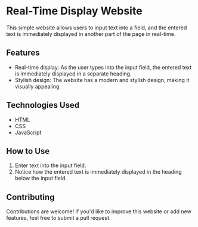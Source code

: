 # Real-Time Display Website

This simple website allows users to input text into a field, and the entered text is immediately displayed in another part of the page in real-time.

## Features

- Real-time display: As the user types into the input field, the entered text is immediately displayed in a separate heading.
- Stylish design: The website has a modern and stylish design, making it visually appealing.

## Technologies Used

- HTML
- CSS
- JavaScript

## How to Use

1. Enter text into the input field.
2. Notice how the entered text is immediately displayed in the heading below the input field.

## Contributing

Contributions are welcome! If you'd like to improve this website or add new features, feel free to submit a pull request.
